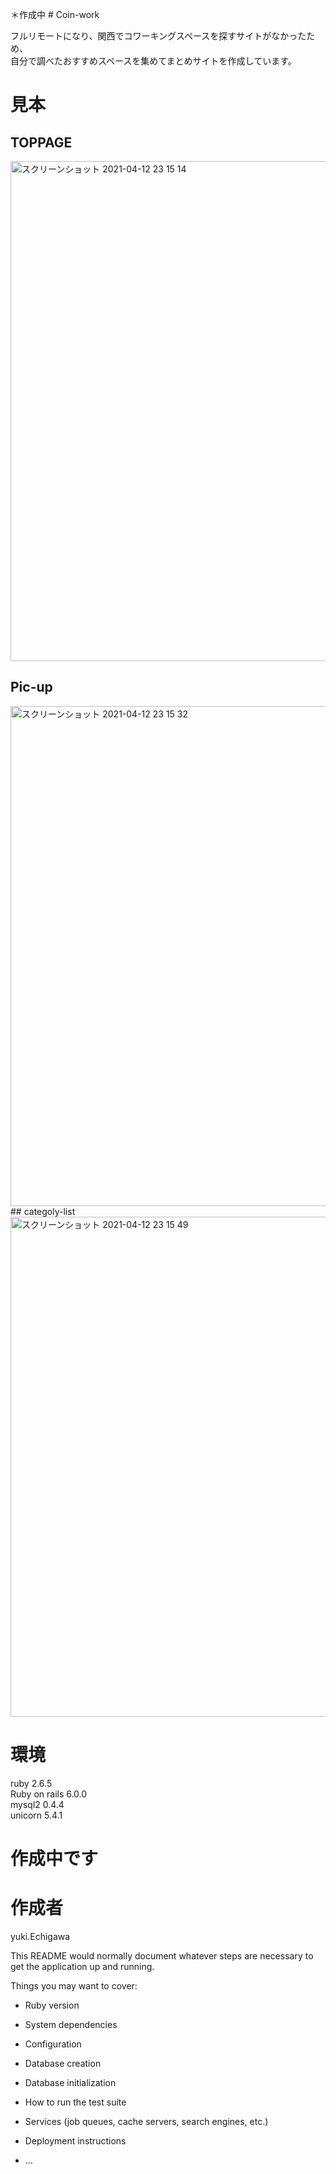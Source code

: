 ＊作成中 # Coin-work　

フルリモートになり、関西でコワーキングスペースを探すサイトがなかったため、  
自分で調べたおすすめスペースを集めてまとめサイトを作成しています。  

# 見本
## TOPPAGE
<img width="800" alt="スクリーンショット 2021-04-12 23 15 14" src="https://user-images.githubusercontent.com/69971834/114409132-165de380-9be5-11eb-9ebe-25a088a62042.png">
  
  ## Pic-up
  <img width="800" alt="スクリーンショット 2021-04-12 23 15 32" src="https://user-images.githubusercontent.com/69971834/114409792-c6cbe780-9be5-11eb-9591-fc75930b9d44.png">
   ## categoly-list
   <img width="800" alt="スクリーンショット 2021-04-12 23 15 49" src="https://user-images.githubusercontent.com/69971834/114409896-dfd49880-9be5-11eb-9211-00bfd97a39fb.png">



# 環境
ruby 2.6.5  
Ruby on rails 6.0.0  
mysql2 0.4.4  
unicorn 5.4.1  

# 作成中です

# 作成者
yuki.Echigawa


This README would normally document whatever steps are necessary to get the
application up and running.

Things you may want to cover:

* Ruby version

* System dependencies

* Configuration

* Database creation

* Database initialization

* How to run the test suite

* Services (job queues, cache servers, search engines, etc.)

* Deployment instructions

* ...

